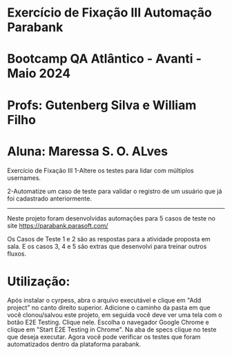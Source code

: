 # Exercício de Fixação III Automação Parabank
# Bootcamp QA Atlântico - Avanti - Maio 2024
# Profs: Gutenberg Silva e William Filho
# Aluna: Maressa S. O. ALves


Exercício de Fixação III
1-Altere os testes para lidar com múltiplos usernames.

2-Automatize um caso de teste para validar o registro de um usuário que já foi cadastrado anteriormente.

------------------------------------

Neste projeto foram desenvolvidas automações para 5 casos de teste no site https://parabank.parasoft.com/

Os Casos de Teste 1 e 2 são as respostas para a atividade proposta em sala. E os casos 3, 4 e 5 são extras que desenvolvi para treinar outros fluxos.

# Utilização:
Após instalar o cyrpess, abra o arquivo executável e clique em "Add project" no canto direito superior. Adicione o caminho da pasta em que você clonou/salvou este projeto, em seguida você deve ver uma tela com o botão E2E Testing. Clique nele. Escolha o navegador Google Chrome e clique em "Start E2E Testing in Chrome". Na aba de specs clique no teste que deseja executar. Agora você pode verificar os testes que foram automatizados dentro da plataforma parabank.
